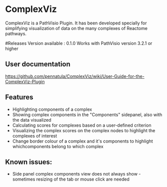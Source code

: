 # ComplexViz
ComplexViz is a PathVisio Plugin. It has been developed specially for simplifying visualization of data on the many complexes of Reactome pathways. 

#Releases
Version available : 0.1.0
Works with PathVisio version 3.2.1 or higher

## User documentation
https://github.com/pennatula/ComplexViz/wiki/User-Guide-for-the-ComplexViz-Plugin

## Features
* Highlighting components of a complex
* Showing complex components in the "Components" sidepanel, also with the data visualized
* Calculating scores for complexes based on a user-defined criterion
* Visualizing the complex scores on the complex nodes to highlight the complexes of interest
* Change border colour of a complex and it's components to highlight whichcomponents belong to which complex

## Known issues:
* Side panel complex components view does not always show - sometimes resizing of the tab or mouse click are needed
